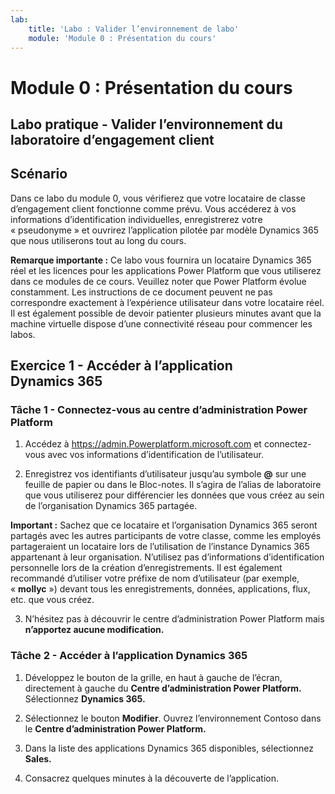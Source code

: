 ```yaml
---
lab:
    title: 'Labo : Valider l’environnement de labo'
    module: 'Module 0 : Présentation du cours'
---
```



Module 0 : Présentation du cours
========================

## Labo pratique - Valider l’environnement du laboratoire d’engagement client 

Scénario
--------

Dans ce labo du module 0, vous vérifierez que votre locataire de classe d’engagement client fonctionne comme prévu. Vous accéderez à vos informations d’identification individuelles, enregistrerez votre « pseudonyme » et ouvrirez l’application pilotée par modèle Dynamics 365 que nous utiliserons tout au long du cours. 

**Remarque importante :** Ce labo vous fournira un locataire Dynamics 365 réel
et les licences pour les applications Power Platform que vous utiliserez dans ce
modules de ce cours. Veuillez noter que Power Platform évolue constamment. Les
instructions de ce document peuvent ne pas correspondre exactement à l’expérience utilisateur dans votre
locataire réel. Il est également possible de devoir patienter plusieurs
minutes avant que la machine virtuelle dispose d’une connectivité réseau pour commencer les labos.

Exercice 1 - Accéder à l’application Dynamics 365
---------------------------------------------------

### Tâche 1 - Connectez-vous au centre d’administration Power Platform

1.  Accédez à <https://admin.Powerplatform.microsoft.com> et connectez-vous avec vos informations d’identification de l’utilisateur.

2. Enregistrez vos identifiants d’utilisateur jusqu’au symbole **@** sur une feuille de papier ou dans le Bloc-notes. Il s’agira de l’alias de laboratoire que vous utiliserez pour différencier les données que vous créez au sein de l’organisation Dynamics 365 partagée. 

**Important :** Sachez que ce locataire et l’organisation Dynamics 365 seront partagés avec les autres participants de votre classe, comme les employés partageraient un locataire lors de l’utilisation de l’instance Dynamics 365 appartenant à leur organisation. N’utilisez pas d’informations d’identification personnelle lors de la création d’enregistrements. Il est également recommandé d’utiliser votre préfixe de nom d’utilisateur (par exemple, « **mollyc** ») devant tous les enregistrements, données, applications, flux, etc. que vous créez.

3. N’hésitez pas à découvrir le centre d’administration Power Platform mais **n’apportez aucune modification.**

### Tâche 2 - Accéder à l’application Dynamics 365

1.  Développez le bouton de la grille, en haut à gauche de l’écran, directement à gauche du **Centre d’administration Power Platform.** Sélectionnez **Dynamics 365.**

2.  Sélectionnez le bouton **Modifier**. Ouvrez l’environnement Contoso dans le **Centre d’administration Power Platform.**

4. Dans la liste des applications Dynamics 365 disponibles, sélectionnez **Sales.**

5. Consacrez quelques minutes à la découverte de l’application.
